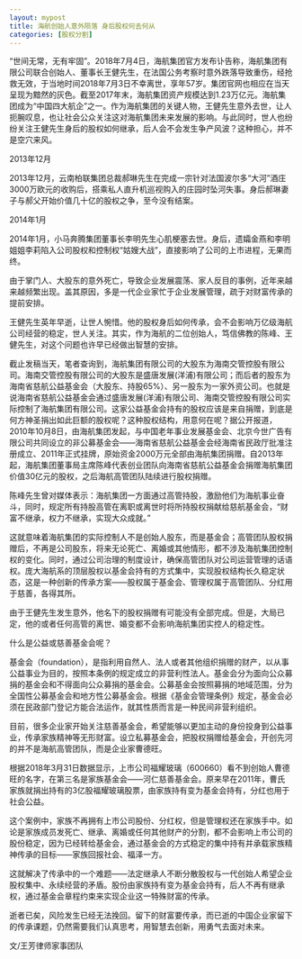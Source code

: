```yaml
---
layout: mypost
title: 海航创始人意外陨落 身后股权何去何从
categories: [股权分割]
---
```


“世间无常，无有牢固”。2018年7月4日，海航集团官方发布讣告称，海航集团有限公司联合创始人、董事长王健先生，在法国公务考察时意外跌落导致重伤，经抢救无效，于当地时间2018年7月3日不幸离世，享年57岁。集团官网也相应在当天呈现为黯然的灰色。截至2017年末，海航集团资产规模达到1.23万亿元。海航集团成为“中国四大航企”之一。作为海航集团的关键人物，王健先生意外去世，让人扼腕叹息，也让社会公众关注这对海航集团未来发展的影响。与此同时，世人也纷纷关注王健先生身后的股权如何继承，后人会不会发生争产风波？这种担心，并不是空穴来风。

2013年12月

2013年12月，云南柏联集团总裁郝琳先生在完成一宗针对法国波尔多“大河”酒庄3000万欧元的收购后，搭乘私人直升机巡视购入的庄园时坠河失事。身后郝琳妻子与郝父开始价值几十亿的股权之争，至今没有结案。

2014年1月

2014年1月，小马奔腾集团董事长李明先生心肌梗塞去世。身后，遗孀金燕和李明姐姐李莉陷入公司股权和控制权“姑嫂大战”，直接影响了公司的上市进程，无果而终。

 

由于掌门人、大股东的意外死亡，导致企业发展震荡、家人反目的事例，近年来越来越频繁出现。盖其原因，多是一代企业家忙于企业发展管理，疏于对财富传承的提前安排。

王健先生英年早逝，让世人惋惜。他的股权身后如何传承，会不会影响万亿级海航公司经营的稳定，世人关注。其实，作为海航的二位创始人，笃信佛教的陈峰、王健先生，对这个问题也许早已经做出智慧的安排。

截止发稿当天，笔者查询到，海航集团有限公司的大股东为海南交管控股有限公司。海南交管控股有限公司的大股东是盛唐发展(洋浦)有限公司；而后者的股东为海南省慈航公益基金会（大股东、持股65%）、另一股东为一家外资公司。也就是说海南省慈航公益基金会通过盛唐发展(洋浦)有限公司、海南交管控股有限公司实际控制了海航集团有限公司。这家公益基金会持有的股权应该是来自捐赠，到底是何方神圣捐出如此巨额的股权呢？这种股权结构，用意何在呢？据公开报道，2010年10月8日，由海航集团发起，与中国老年事业发展基金会、北京今世广告有限公司共同设立的非公募基金会——海南省慈航公益基金会经海南省民政厅批准注册成立、2011年正式挂牌，原始资金2000万元全部由海航集团捐赠。自2013年起，海航集团董事局主席陈峰代表创业团队向海南省慈航公益基金会捐赠海航集团价值30亿元的股权，之后海航高管团队陆续进行股权捐赠。

陈峰先生曾对媒体表示：海航集团一方面通过高管持股，激励他们为海航事业奋斗，同时，规定所有持股高管在离职或离世时将所持股权捐献给慈航基金会，“财富不继承，权力不继承，实现大众成就。”

这就意味着海航集团的实际控制人不是创始人股东，而是基金会；高管团队股权捐赠后，不再是公司股东，将来无论死亡、离婚或其他情形，都不涉及海航集团控制权的变化。同时，通过公司治理的制度设计，确保高管团队对公司运营管理的话语权。庞大海航系的顶层股权以基金会持有的方式集中，实现股权结构长久稳定状态，这是一种创新的传承方案——股权属于基金会、管理权属于高管团队、分红用于慈善，各得其所。

由于王健先生发生意外，他名下的股权捐赠有可能没有全部完成。但是，大局已定，他的或者任何高管的离世、婚变都不会影响海航集团实控人的稳定性。

什么是公益或慈善基金会呢？

基金会（foundation），是指利用自然人、法人或者其他组织捐赠的财产，以从事公益事业为目的，按照本条例的规定成立的非营利性法人。基金会分为面向公众募捐的基金会和不得面向公众募捐的基金会。公募基金会按照募捐的地域范围，分为全国性公募基金会和地方性公募基金会。根据《基金会管理条例》规定，基金会必须在民政部门登记方能合法运作，就其性质而言是一种民间非营利组织。

目前，很多企业家开始关注慈善基金会，希望能够以更加主动的身份投身到公益事业，传承家族精神等无形财富。设立私募基金会，把股权捐赠给基金会，开创先河的并不是海航高管团队，而是企业家曹德旺。

根据2018年3月31日数据显示，上市公司福耀玻璃（600660）看不到创始人曹德旺的名字，在第三名是家族基金会——河仁慈善基金会。原来早在2011年，曹氏家族就捐出持有的3亿股福耀玻璃股票，由家族持有变为基金会持有，分红也用于社会公益。

这个案例中，家族不再拥有上市公司股份、分红权，但是管理权还在家族手中。如论是家族成员发死亡、继承、离婚或任何其他财产的分割，都不会影响上市公司的股份稳定，因为已经转给基金会，通过基金会的方式稳定的集中持有并承载家族精神传承的目标——家族回报社会、福泽一方。

这就解决了传承中的一个难题——法定继承人不断分散股权与一代创始人希望企业股权集中、永续经营的矛盾。股份由家族持有变为基金会持有，后人不再有继承权，通过基金会章程约束来实现企业这一特殊财富的传承。

逝者已矣，风险发生已经无法挽回。留下的财富要传承，而已逝的中国企业家留下的传承课题，仍然需要我们认真思考，用智慧去创新，用勇气去面对未来。


文/王芳律师家事团队